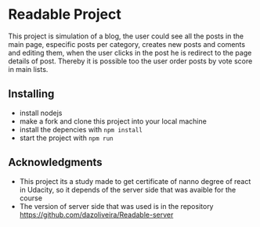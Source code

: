 # Readable Project

This project is simulation of a blog, the user could see all the posts in the main page, especific posts per category, creates new posts and coments and editing them, when the user clicks in the post he is redirect to the page details of post. Thereby it is possible too the user order posts by vote score in main lists.  


## Installing

* install nodejs
* make a fork and clone this project into your local machine
* install the depencies with `npm install`
* start the project with `npm run` 


## Acknowledgments

* This project its a study made to get certificate of nanno degree of react in Udacity, so it depends of the server side that was avaible for the course
* The version of server side that was used is in the repository https://github.com/dazoliveira/Readable-server
